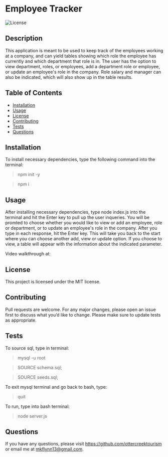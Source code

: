 # Employee Tracker 
    
![License](https://img.shields.io/badge/License-MIT-yellow.svg)

## Description
This application is meant to be used to keep track of the employees working at a company, and can yield tables showing which role the employee has currently and which department that role is in. The user has the option to view department, roles, or employees, add a department role or employee, or update an employee's role in the company. Role salary and manager can also be indicated, which will also show up in the table results.

  ## Table of Contents 
  * [Installation](#installation)
  * [Usage](#usage)
  * [License](#license)
  * [Contributing](#contributing)
  * [Tests](#tests)
  * [Questions](#questions)
  
  ## Installation
  
  To install necessary dependencies, type the following command into the terminal:
  
  > npm init -y

  >npm i


  ## Usage
  

  After installing necessary dependencies, type node index.js into the terminal and hit the Enter key to pull up the user inqueries. You will be promted to choose whether you would like to view or add an employee, role or department, or to update an employee's role in the company. After you type in each response, hit the Enter key. This will take you back to the start where you can choose another add, view or update option. If you choose to view, a table will appear with the information about the indicated parameter.
  
  Video walkthrough at: 
  
  ## License

  This project is licensed under the MIT license.  

## Contributing

Pull requests are welcome. For any major changes, please open an issue first to discuss what you’d like to change. Please make sure to update tests as appropriate.

## Tests

To source sql, type in terminal:
> mysql -u root

> SOURCE schema.sql;

> SOURCE seeds.sql;

To exit mysql terminal and go back to bash, type:
> quit

To run, type into bash terminal:
> node server.js

## Questions

If you have any questions, please visit https://github.com/ottercreektourism or email me at mkflynn13@gmail.com.